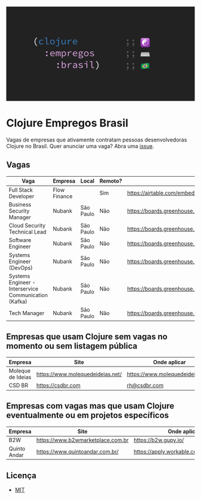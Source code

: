 ![Clojure Empregos Brasil](./docs/cover.png)

# Clojure Empregos Brasil

Vagas de empresas que ativamente contratam pessoas desenvolvedoras Clojure no Brasil. Quer anunciar uma vaga? Abra uma [issue](https://github.com/renatoalencar/clojure-empregos-brasil/issues).

## Vagas


|                                                  Vaga |      Empresa |     Local | Remoto? |                                                                                       Onde aplicar |
|-------------------------------------------------------|--------------|-----------|---------|----------------------------------------------------------------------------------------------------|
|                                  Full Stack Developer | Flow Finance |           |     Sim | https://airtable.com/embed/shrG8DnjAdAOAZm9h/tble1ghQMefhblMVK/viwOzu3raZSmdxK7Z/recGtRyuHlvFhUV0v |
|                             Business Security Manager |       Nubank | São Paulo |     Não |                                                   https://boards.greenhouse.io/nubank/jobs/3400816 |
|                         Cloud Security Technical Lead |       Nubank | São Paulo |     Não |                                                   https://boards.greenhouse.io/nubank/jobs/4120289 |
|                                     Software Engineer |       Nubank | São Paulo |     Não |                                                   https://boards.greenhouse.io/nubank/jobs/2569175 |
|                             Systems Engineer (DevOps) |       Nubank | São Paulo |     Não |                                                   https://boards.greenhouse.io/nubank/jobs/3372800 |
| Systems Engineer - Interservice Communication (Kafka) |       Nubank | São Paulo |     Não |                                                   https://boards.greenhouse.io/nubank/jobs/4304476 |
|                                          Tech Manager |       Nubank | São Paulo |     Não |                                                   https://boards.greenhouse.io/nubank/jobs/2989044 |


## Empresas que usam Clojure sem vagas no momento ou sem listagem pública


|           Empresa |                             Site |                     Onde aplicar |
|-------------------|----------------------------------|----------------------------------|
| Moleque de Ideias | https://www.molequedeideias.net/ | https://www.molequedeideias.net/ |
|            CSD BR |                https://csdbr.com |                     rh@csdbr.com |


## Empresas com vagas mas que usam Clojure eventualmente ou em projetos específicos


|      Empresa |                              Site |                            Onde aplicar |
|--------------|-----------------------------------|-----------------------------------------|
|          B2W | https://www.b2wmarketplace.com.br |                    https://b2w.gupy.io/ |
| Quinto Andar |   https://www.quintoandar.com.br/ | https://apply.workable.com/quintoandar/ |


## Licença

* [MIT](./LICENSE)

